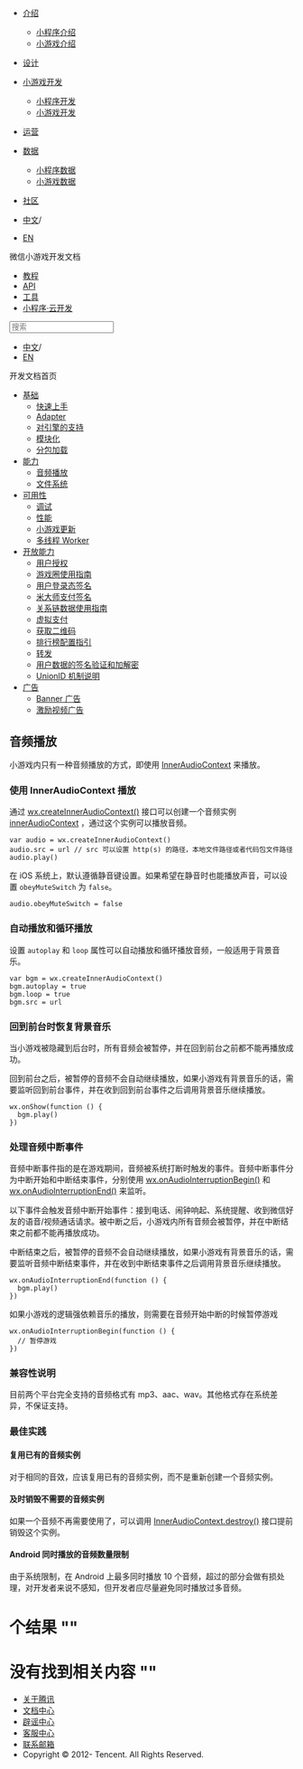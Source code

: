 <div class="book with-summary">

<div class="head">

<div class="head_box">

# [](javascript:; "_('微信公众平台 小程序')")

<div class="header_ctrls">

*   [介绍](javascript:;)
    *   [小程序介绍](https://developers.weixin.qq.com/miniprogram/introduction/index.html?t=18091022)
    *   [小游戏介绍](https://developers.weixin.qq.com/minigame/introduction/index.html?t=18091022)
*   [设计](https://developers.weixin.qq.com/miniprogram/design/index.html?t=18091022)
*   [小游戏开发](javascript:;)
    *   [小程序开发](https://developers.weixin.qq.com/miniprogram/dev/index.html?t=18091022)
    *   [小游戏开发](https://developers.weixin.qq.com/minigame/dev/index.html?t=18091022)
*   [运营](https://developers.weixin.qq.com/miniprogram/product/index.html?t=18091022)
*   [数据](javascript:;)
    *   [小程序数据](https://developers.weixin.qq.com/miniprogram/analysis/index.html?t=18091022)
    *   [小游戏数据](https://developers.weixin.qq.com/minigame/analysis/index.html?t=18091022)
*   [社区](https://developers.weixin.qq.com/)

*   [中文](https://developers.weixin.qq.com/minigame/dev/tutorial/ability/audio.html?t=18091022)<span class="split-line">/</span>
*   [EN](https://developers.weixin.qq.com/minigame/en/dev/tutorial/ability/audio.html?t=18091022)

</div>

</div>

</div>

<div class="sub_nav_box">

<div class="sub_nav_inner">

<div class="book-summary-opr" id="js-book-summary-opr"><a class="book-summary-btn"></a></div>

<div class="top_sub_nav">

<div class="top_title_wap"><span class="icon_title icon_dev"></span>

微信小游戏开发文档

</div>

*   [教程](../../)
*   [API](../../api/render/canvas/wx.createCanvas.html)
*   [工具](../../devtools/devtools.html)
*   [小程序·云开发](../../wxcloud/basis/getting-started.html)

</div>

<div id="book-search-input" role="search">

<form><label for="search-input" class="search-icon" id="js-search-icon"></label><input type="text" id="search-input" name="search-input" placeholder="搜索"> </form>

</div>

*   [中文](https://developers.weixin.qq.com/minigame/dev/tutorial/ability/audio.html?t=18091022)<span class="split-line">/</span>
*   [EN](https://developers.weixin.qq.com/minigame/en/dev/tutorial/ability/audio.html?t=18091022)

</div>

</div>

<div class="book-summary">

<div class="book-summary-home" id="js-summary-home"><a><span class="icon_home_s icon_dev"></span><span class="s_title_2">开发文档首页</span></a></div>

<nav role="navigation">

*   [基础](../../)
    *   [快速上手](../../)
    *   [Adapter](../base/adapter.html)
    *   [对引擎的支持](../base/engine.html)
    *   [模块化](../base/module.html)
    *   [分包加载](../base/subpackages.html)
*   [能力](./audio.html)
    *   [音频播放](./audio.html)
    *   [文件系统](./file-system.html)
*   [可用性](../usability/debug.html)
    *   [调试](../usability/debug.html)
    *   [性能](../usability/performance.html)
    *   [小游戏更新](../usability/update.html)
    *   [多线程 Worker](../usability/worker.html)
*   [开放能力](../open-ability/authorize.html)
    *   [用户授权](../open-ability/authorize.html)
    *   [游戏圈使用指南](../open-ability/game-club.html)
    *   [用户登录态签名](../open-ability/http-signature.html)
    *   [米大师支付签名](../open-ability/midas-signature.html)
    *   [关系链数据使用指南](../open-ability/open-data.html)
    *   [虚拟支付](../open-ability/payment.html)
    *   [获取二维码](../open-ability/qrcode.html)
    *   [排行榜配置指引](../open-ability/ranklist.html)
    *   [转发](../open-ability/share.html)
    *   [用户数据的签名验证和加解密](../open-ability/signature.html)
    *   [UnionID 机制说明](../open-ability/union-id.html)
*   [广告](../ad/banner-ad.html)
    *   [Banner 广告](../ad/banner-ad.html)
    *   [激励视频广告](../ad/rewarded-video-ad.html)

</nav>

</div>

<div class="book-body">

<div class="body-inner">

<div class="page-wrapper" tabindex="-1" role="main">

<div class="page-inner">

<div id="book-search-results">

<div class="search-noresults">

<section class="normal markdown-section">

## 音频播放

小游戏内只有一种音频播放的方式，即使用 [InnerAudioContext](../../api/media/audio/InnerAudioContext.html) 来播放。

### 使用 InnerAudioContext 播放

通过 [wx.createInnerAudioContext()](../../api/media/audio/wx.createInnerAudioContext.html) 接口可以创建一个音频实例 [innerAudioContext](../../api/media/audio/InnerAudioContext.html) ，通过这个实例可以播放音频。

    var audio = wx.createInnerAudioContext()
    audio.src = url // src 可以设置 http(s) 的路径，本地文件路径或者代码包文件路径
    audio.play()

在 iOS 系统上，默认遵循静音键设置。如果希望在静音时也能播放声音，可以设置 `obeyMuteSwitch` 为 `false`。

    audio.obeyMuteSwitch = false

### 自动播放和循环播放

设置 `autoplay` 和 `loop` 属性可以自动播放和循环播放音频，一般适用于背景音乐。

    var bgm = wx.createInnerAudioContext()
    bgm.autoplay = true
    bgm.loop = true
    bgm.src = url

### 回到前台时恢复背景音乐

当小游戏被隐藏到后台时，所有音频会被暂停，并在回到前台之前都不能再播放成功。

回到前台之后，被暂停的音频不会自动继续播放，如果小游戏有背景音乐的话，需要监听回到前台事件，并在收到回到前台事件之后调用背景音乐继续播放。

    wx.onShow(function () {
      bgm.play()
    })

### 处理音频中断事件

音频中断事件指的是在游戏期间，音频被系统打断时触发的事件。音频中断事件分为中断开始和中断结束事件，分别使用 [wx.onAudioInterruptionBegin()](../../api/system/system-event/wx.onAudioInterruptionBegin.html) 和 [wx.onAudioInterruptionEnd()](../../api/system/system-event/wx.onAudioInterruptionEnd.html) 来监听。

以下事件会触发音频中断开始事件：接到电话、闹钟响起、系统提醒、收到微信好友的语音/视频通话请求。被中断之后，小游戏内所有音频会被暂停，并在中断结束之前都不能再播放成功。

中断结束之后，被暂停的音频不会自动继续播放，如果小游戏有背景音乐的话，需要监听音频中断结束事件，并在收到中断结束事件之后调用背景音乐继续播放。

    wx.onAudioInterruptionEnd(function () {
      bgm.play()
    })

如果小游戏的逻辑强依赖音乐的播放，则需要在音频开始中断的时候暂停游戏

    wx.onAudioInterruptionBegin(function () {
      // 暂停游戏
    })

### 兼容性说明

目前两个平台完全支持的音频格式有 mp3、aac、wav。其他格式存在系统差异，不保证支持。

### 最佳实践

#### 复用已有的音频实例

对于相同的音效，应该复用已有的音频实例，而不是重新创建一个音频实例。

#### 及时销毁不需要的音频实例

如果一个音频不再需要使用了，可以调用 [InnerAudioContext.destroy()](../../api/media/audio/InnerAudioContext.destroy.html) 接口提前销毁这个实例。

#### Android 同时播放的音频数量限制

由于系统限制，在 Android 上最多同时播放 10 个音频，超过的部分会做有损处理，对开发者来说不感知，但开发者应尽量避免同时播放过多音频。

</section>

</div>

<div class="search-results">

<div class="has-results">

# <span class="search-results-count"></span>个结果 "<span class="search-query"></span>"

</div>

<div class="no-results">

# 没有找到相关内容 "<span class="search-query"></span>"

</div>

</div>

</div>

</div>

</div>

<div class="foot" id="footer">

*   [关于腾讯](https://www.tencent.com/)
*   [文档中心](https://developers.weixin.qq.com/miniprogram/introduction/index.html)
*   [辟谣中心](https://mp.weixin.qq.com/cgi-bin/opshowpage?action=dispelinfo)
*   [客服中心](https://kf.qq.com/product/wx_xcx.html)
*   [联系邮箱](mailto:weixinmp@qq.com)
*   Copyright © 2012-<span id="s_copyright_year"></span> Tencent. All Rights Reserved.

</div>

</div>

[](../../)[](../usability/debug.html)</div>

</div>